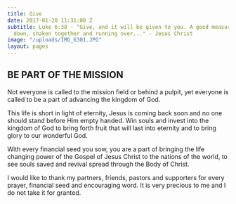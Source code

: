 ```yaml
---
title: Give
date: 2017-01-20 11:31:00 Z
subtitle: Luke 6:38 - "Give, and it will be given to you. A good measure, pressed
  down, shaken together and running over..." - Jesus Christ
image: "/uploads/IMG_6301.JPG"
layout: pages
---
```


## BE PART OF THE MISSION

Not everyone is called to the mission field or behind a pulpit, yet everyone is called to be a part of advancing the kingdom of God.

This life is short in light of eternity, Jesus is coming back soon and no one should stand before Him empty handed. Win souls and invest into the kingdom of God to bring forth fruit that will last into eternity and to bring glory to our wonderful God.

With every financial seed you sow, you are a part of bringing the life changing power of the Gospel of Jesus Christ to the nations of the world, to see souls saved and revival spread through the Body of Christ. 

I would like to thank my partners, friends, pastors and supporters for every prayer, financial seed and encouraging word.
It is very precious to me and I do not take it for granted.
